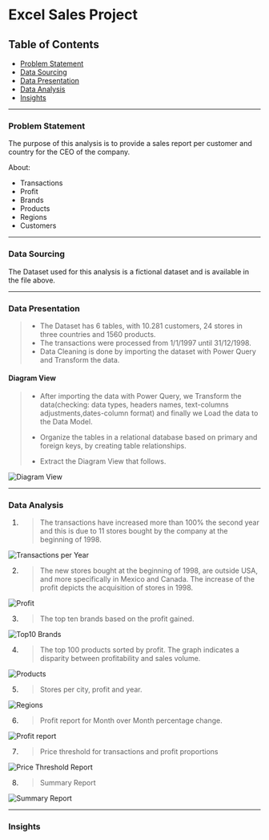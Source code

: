 # Excel Sales Project


## Table of Contents

* [Problem Statement](#problem-statement)
* [Data Sourcing](#data-sourcing)
* [Data Presentation](#data-presentation)
* [Data Analysis](#data-analysis)
* [Insights](#insights)
- - - -
### Problem Statement

The purpose of this analysis is to provide a sales report per customer and country for the CEO of the company.

About:
* Transactions
* Profit
* Brands
* Products
* Regions
* Customers


- - - -
### Data Sourcing

The Dataset used for this analysis is a fictional dataset  and is available in the file above.

- - - -

### Data Presentation

> * The Dataset has 6 tables, with 10.281 customers, 24 stores in three countries and 1560 products.
> * The transactions were processed from 1/1/1997 until 31/12/1998.
> * Data Cleaning is done by importing the dataset with Power Query and Transform the data.


#### Diagram View

  > * After importing the data with Power Query, we Transform the data(checking: data types, headers names, text-columns adjustments,dates-column format)
  > and finally we Load the data to the Data Model.
  >
  > * Organize the tables in a relational database based on primary and foreign keys, by creating table relationships.
  >   
  > * Extract the Diagram View that follows.

 ![Diagram View](https://github.com/RoulaNtinou/Excel/blob/2e9fdf2b83f882ebcde8f1467f514701958ae909/DiagramView.png)

- - - -
### Data Analysis


1. >  The transactions have increased more than 100% the second year and this is due to 11 stores bought by the company at the beginning of 1998.
 
  
  ![Transactions per Year](https://github.com/RoulaNtinou/Excel/blob/313b0f92253cd9068bee5cbe1cda1a0cd5a38dc2/Transactions.png)


2. > The new stores bought at the beginning of 1998, are outside USA, and more specifically in Mexico and Canada.
   > The increase of the profit depicts the acquisition of stores in 1998.	


  ![Profit](https://github.com/RoulaNtinou/Excel/blob/7d964af56d42ffde0bc633d8eae04b90264ad6b0/Profit.png)
 


3. > The top ten brands based on the profit gained.

 ![Top10 Brands](https://github.com/RoulaNtinou/Excel/blob/7e79938b66b092370592b21d39e2feb06a1b302c/TopBrands.png)
  
  
 



4. > The top 100 products sorted by profit.
   > The graph indicates a disparity between profitability and sales volume.	

![Products](https://github.com/RoulaNtinou/Excel/blob/7a51693037941635309d21b5619d695b4c437c02/Products.png)


5. > Stores per city, profit and year.
   >
   > 
 ![Regions](https://github.com/RoulaNtinou/Excel/blob/29ab2c3ffd74b95b2fa1848fb7978a79e5c0adf9/CitiesProfit.png)


6. > Profit report for Month over Month percentage change.

![Profit report](https://github.com/RoulaNtinou/Excel/blob/f514b0a05db5585e2bcbce2ebcd2e131b2202012/ProfitChange.png)

7. > Price threshold for transactions and profit proportions
   >
 ![Price Threshold Report](https://github.com/RoulaNtinou/Excel/blob/39be146b7701652cc563244392c9d98ea1f3128c/PriceThreshold.png)

8. > Summary Report
   > 
![Summary Report]()
   

- - - -

### Insights

